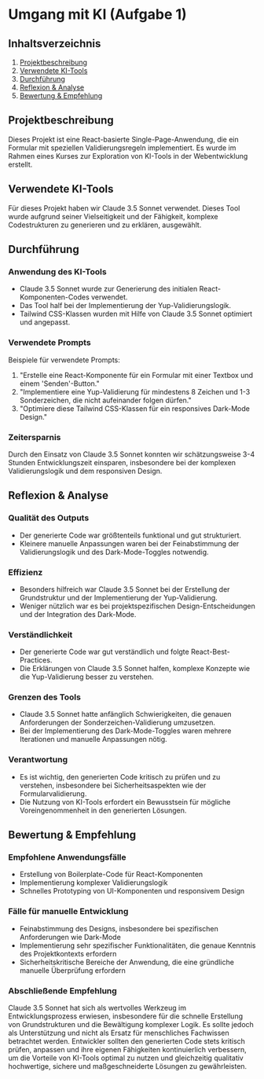 # Umgang mit KI (Aufgabe 1)

## Inhaltsverzeichnis
1. [Projektbeschreibung](#projektbeschreibung)
2. [Verwendete KI-Tools](#verwendete-ki-tools)
3. [Durchführung](#durchführung)
4. [Reflexion & Analyse](#reflexion--analyse)
5. [Bewertung & Empfehlung](#bewertung--empfehlung)

## Projektbeschreibung
Dieses Projekt ist eine React-basierte Single-Page-Anwendung, die ein Formular mit speziellen Validierungsregeln implementiert. Es wurde im Rahmen eines Kurses zur Exploration von KI-Tools in der Webentwicklung erstellt.

## Verwendete KI-Tools
Für dieses Projekt haben wir Claude 3.5 Sonnet verwendet. Dieses Tool wurde aufgrund seiner Vielseitigkeit und der Fähigkeit, komplexe Codestrukturen zu generieren und zu erklären, ausgewählt.

## Durchführung
### Anwendung des KI-Tools
- Claude 3.5 Sonnet wurde zur Generierung des initialen React-Komponenten-Codes verwendet.
- Das Tool half bei der Implementierung der Yup-Validierungslogik.
- Tailwind CSS-Klassen wurden mit Hilfe von Claude 3.5 Sonnet optimiert und angepasst.

### Verwendete Prompts
Beispiele für verwendete Prompts:
1. "Erstelle eine React-Komponente für ein Formular mit einer Textbox und einem 'Senden'-Button."
2. "Implementiere eine Yup-Validierung für mindestens 8 Zeichen und 1-3 Sonderzeichen, die nicht aufeinander folgen dürfen."
3. "Optimiere diese Tailwind CSS-Klassen für ein responsives Dark-Mode Design."

### Zeitersparnis
Durch den Einsatz von Claude 3.5 Sonnet konnten wir schätzungsweise 3-4 Stunden Entwicklungszeit einsparen, insbesondere bei der komplexen Validierungslogik und dem responsiven Design.

## Reflexion & Analyse
### Qualität des Outputs
- Der generierte Code war größtenteils funktional und gut strukturiert.
- Kleinere manuelle Anpassungen waren bei der Feinabstimmung der Validierungslogik und des Dark-Mode-Toggles notwendig.

### Effizienz
- Besonders hilfreich war Claude 3.5 Sonnet bei der Erstellung der Grundstruktur und der Implementierung der Yup-Validierung.
- Weniger nützlich war es bei projektspezifischen Design-Entscheidungen und der Integration des Dark-Mode.

### Verständlichkeit
- Der generierte Code war gut verständlich und folgte React-Best-Practices.
- Die Erklärungen von Claude 3.5 Sonnet halfen, komplexe Konzepte wie die Yup-Validierung besser zu verstehen.

### Grenzen des Tools
- Claude 3.5 Sonnet hatte anfänglich Schwierigkeiten, die genauen Anforderungen der Sonderzeichen-Validierung umzusetzen.
- Bei der Implementierung des Dark-Mode-Toggles waren mehrere Iterationen und manuelle Anpassungen nötig.

### Verantwortung
- Es ist wichtig, den generierten Code kritisch zu prüfen und zu verstehen, insbesondere bei Sicherheitsaspekten wie der Formularvalidierung.
- Die Nutzung von KI-Tools erfordert ein Bewusstsein für mögliche Voreingenommenheit in den generierten Lösungen.

## Bewertung & Empfehlung
### Empfohlene Anwendungsfälle
- Erstellung von Boilerplate-Code für React-Komponenten
- Implementierung komplexer Validierungslogik
- Schnelles Prototyping von UI-Komponenten und responsivem Design

### Fälle für manuelle Entwicklung
- Feinabstimmung des Designs, insbesondere bei spezifischen Anforderungen wie Dark-Mode
- Implementierung sehr spezifischer Funktionalitäten, die genaue Kenntnis des Projektkontexts erfordern
- Sicherheitskritische Bereiche der Anwendung, die eine gründliche manuelle Überprüfung erfordern

### Abschließende Empfehlung
Claude 3.5 Sonnet hat sich als wertvolles Werkzeug im Entwicklungsprozess erwiesen, insbesondere für die schnelle Erstellung von Grundstrukturen und die Bewältigung komplexer Logik. Es sollte jedoch als Unterstützung und nicht als Ersatz für menschliches Fachwissen betrachtet werden. Entwickler sollten den generierten Code stets kritisch prüfen, anpassen und ihre eigenen Fähigkeiten kontinuierlich verbessern, um die Vorteile von KI-Tools optimal zu nutzen und gleichzeitig qualitativ hochwertige, sichere und maßgeschneiderte Lösungen zu gewährleisten.
